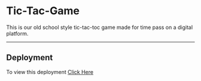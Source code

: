 # Tic-Tac-Game
This is our old school style tic-tac-toc game made for time pass on a digital platform.

---
## Deployment
To view this deployment [Click Here](https://shouryabrahmastra.github.io/tic-tac-game/)
